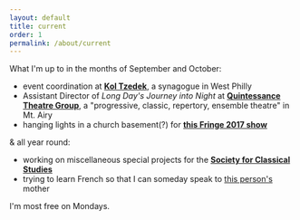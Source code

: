 ```yaml
---
layout: default
title: current
order: 1
permalink: /about/current
---
```


What I'm up to in the months of September and October:
* event coordination at **[Kol Tzedek](http://www.kol-tzedek.org/)**, a synagogue in West Philly
* Assistant Director of *Long Day's Journey into Night* at **[Quintessance Theatre Group](http://www.quintessencetheatre.org/)**, a "progressive, classic, repertory, ensemble theatre" in Mt. Airy
* hanging lights in a church basement(?) for **[this Fringe 2017 show](http://fringearts.com/event/grooms-fag-brides-cunt-best-mans-whore-maiden-honor-just-hung-closet/)**

& all year round:
* working on miscellaneous special projects for the **[Society for Classical Studies](https://classicalstudies.org/)**
* trying to learn French so that I can someday speak to [this person's](https://twitter.com/frenchplum) mother

I'm most free on Mondays.

